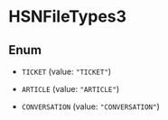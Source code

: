 

# HSNFileTypes3

## Enum


* `TICKET` (value: `"TICKET"`)

* `ARTICLE` (value: `"ARTICLE"`)

* `CONVERSATION` (value: `"CONVERSATION"`)



